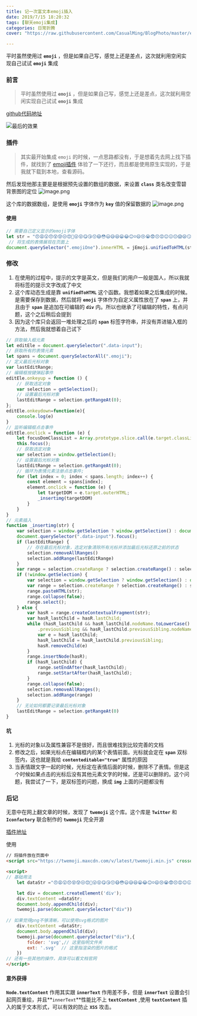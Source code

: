 ```yaml
---
title: 记一次富文本emoji插入
date: 2019/7/15 18:20:32 
tags: [聊天emoji集成]
categories: 日常折腾
cover: "https://raw.githubusercontent.com/CasualMing/BlogPhoto/master/emoji.jpeg"

---
```


平时虽然使用过 **`emoji`** ，但是如果自己写，感觉上还是差点，这次就利用空闲实现自己试试 **`emoji`** 集成
<!--more-->

### 前言

> 平时虽然使用过 **`emoji`** ，但是如果自己写，感觉上还是差点，这次就利用空闲实现自己试试 **`emoji`** 集成

[github代码地址](https://github.com/CasualMing/common-JS/blob/master/emojs.js/)

![最后的效果](https://raw.githubusercontent.com/CasualMing/common-JS/master/emojiGif.gif)


### 插件
> 其实最开始集成 `emoji` 的时候，一点思路都没有，于是想着先去网上找下插件，就找到了 [emoji插件](https://github.com/node-modules/emoji) 体验了一下还行，而且都是使用原生实现的，于是我就下载到本地，查看源码。

然后发现他那主要是是根据预先设置的数组的数据，来设置 **`class`** 类名改变雪碧背景图的定位
![image.png](https://raw.githubusercontent.com/CasualMing/common-JS/master/emoji-yu.png)

这个库的数据数组，是使用 **`emoji`** 字体作为 **`key`** 值的保留数据的
![image.png](https://raw.githubusercontent.com/CasualMing/common-JS/master/emoji_js.png)

#### 使用
```javascript
// 需要自己定义显示的emoji字体  
let str = "😠😩😲😞😵😰😒😍😤😜😝😋😘😚😷😳😃😅😆😁😂😊☺😄😢😭😨😣😡😌😖😔😱😪😏😓😥😫😉🐽👬👭🌲🌳🍋😎😀☀☁☔⛄⚡🌀🌁🌂🌃🌄🌅🌆🌇🌈❄⛅🌉🌊🌋🌌🌏🌑🌔🌓🌙🌕🌛🌟🌠🕐🕑🕒🕓🕔🕕🕖🕗🕘🕙🕚🕛⌚⌛⏰⏳♈♉♊♋♌♍♎♏♐♑♒♓⛎🍀🌷🌱🍁🌸🌹🍂🍃🌺🌻🌴🌵🌾🌽🍄🌰🌼🌿🍒🍌🍎🍊🍓🍉🍅🍆🍈🍍🍇🍑🍏👀👂👃👄👅💄💅💆💇💈👤👦👧👨👩👪👫👮👯👰👱👲👳👴👵👶👷👸👹👺👻👼👽👾👿💀💁💂💃🐌🐍🐎🐔🐗🐫🐘🐨🐒🐑🐙🐚🐛🐜🐝🐞🐠🐡🐢🐤🐥🐦🐣🐧🐩🐟🐬🐭🐯🐱🐳🐴🐵🐶🐷🐻🐹🐺🐮🐰🐸🐾🐲🐼😺😸😹😽😻😿😾😼🙀🙅🙆🙇🙈🙊🙉🙋🙌🙍🙎🙏🏠🏡🏢🏣🏥🏦🏧🏨🏩🏪🏫⛪⛲🏬🏯🏰🏭⚓🏮🗻🗼🗽🗾🗿👞👟👠👡👢👣👓👕👖👑👔👒👗👘👙👚👛👜👝💰💱💹💲💳💴💵💸🇨🇳🇩🇪🇪🇸🇫🇷🇬🇧🇮🇹🇯🇵🇰🇷🇷🇺🇺🇸🔥🔦🔧🔨🔩🔪🔫🔮🔯🔰🔱💉💊🅰🅱🆎🅾🎀🎁🎂🎄🎅🎌🎆🎈🎉🎍🎎🎓🎒🎏🎇🎐🎃🎊🎋🎑📟☎📞📱📲📝📠✉📨📩📪📫📮📰📢📣📡📤📥📦📧🔠🔡🔢🔣🔤✒💺💻✏📎💼💽💾💿📀✂📍📃📄📅📁📂📓📖📔📕📗📘📙📚📛📜📋📆📊📈📉📇📌📒📏📐📑🎽⚾⛳🎾⚽🎿🏀🏁🏂🏃🏄🏆🏈🏊🚃🚇Ⓜ🚄🚅🚗🚙🚌🚏🚢✈⛵🚉🚀🚤🚕🚚🚒🚑🚓⛽🅿🚥🚧🚨♨⛺🎠🎡🎢🎣🎤🎥🎦🎧🎨🎩🎪🎫🎬🎭🎮🀄🎯🎰🎱🎲🎳🎴🃏🎵🎶🎷🎸🎹🎺🎻🎼〽📷📹📺📻📼💋💌💍💎💏💐💑💒🔞©®™ℹ#⃣1⃣2⃣3⃣4⃣5⃣6⃣7⃣8⃣9⃣0⃣🔟📶📳📴🍔🍙🍰🍜🍞🍳🍦🍟🍡🍘🍚🍝🍛🍢🍣🍱🍲🍧🍖🍥🍠🍕🍗🍨🍩🍪🍫🍬🍭🍮🍯🍤🍴☕🍸🍺🍵🍶🍷🍻🍹↗↘↖↙⤴⤵↔↕⬆⬇➡⬅▶◀⏩⏪⏫⏬🔺🔻🔼🔽⭕❌❎❗⁉‼❓❔❕〰➰➿❤💓💔💕💖💗💘💙💚💛💜💝💞💟♥♠♦♣🚬🚭♿🚩⚠⛔♻🚲🚶🚹🚺🛀🚻🚽🚾🚼🚪🚫✔🆑🆒🆓🆔🆕🆖🆗🆘🆙🆚🈁🈂🈲🈳🈴🈵🈶🈚🈷🈸🈹🈯🈺㊙㊗🉐🉑➕➖✖➗💠💡💢💣💤💥💦💧💨💩💪💫💬✨✴✳⚪⚫🔴🔵🔲🔳⭐⬜⬛▫▪◽◾◻◼🔶🔷🔸🔹❇💮💯↩↪🔃🔊🔋🔌🔍🔎🔒🔓🔏🔐🔑🔔☑🔘🔖🔗🔙🔚🔛🔜🔝✅✊✋✌👊👍☝👆👇👈👉👋👏👌👎👐"
 // 将生成的表情展现在页面上
document.querySelector(".emojiOne").innerHTML = jEmoji.unifiedToHTML(str)
```

<a name="WXgXr"></a>
### 修改

1. 在使用的过程中，提示的文字是英文，但是我们的用户一般是国人，所以我就将标签的提示文字改成了中文
1. 这个库动态生成是靠 **`unifiedToHTML`** 这个函数。我想着如果之后集成的时候。是需要保存到数据，然后就将 **`emoji`** 字体作为自定义属性放在了 **`span`** 上，并且由于 **`span`** 是追加在可编辑的 **`div`** 内。所以也继承了可编辑的特性，有点问题，这个之后稍后会提到
1. 因为这个库只会返回一堆处理之后的 **`span`** 标签字符串，并没有弄进输入框的方法，然后我就想着自己试下

```javascript
// 获取输入框元素
let editEle = document.querySelector(".data-input");
// 获取所有的表情元素
let spans = document.querySelectorAll(".emoji");
// 定义最后光标对象
var lastEditRange;
// 编辑框按键弹起事件
editEle.onkeyup = function () {
    // 获取选定对象
    var selection = getSelection();
    // 设置最后光标对象
    lastEditRange = selection.getRangeAt(0);
};
editEle.onkeydown=function(e){
    console.log(e)
}
// 监听编辑框点击事件
editEle.onclick = function (e) {
    let focusDomClassList = Array.prototype.slice.call(e.target.classList);
    this.focus();
    // 获取选定对象
    var selection = window.getSelection();
    // 设置最后光标对象
    lastEditRange = selection.getRangeAt(0);
    // 循环为表情元素注册点击事件;
    for (let index = 0; index < spans.length; index++) {
        const element = spans[index];
        element.onclick = function (e) {
            let targetDOM = e.target.outerHTML;
            _insertimg(targetDOM)
        }
    }
}
// 元素插入
function _insertimg(str) {
    var selection = window.getSelection ? window.getSelection() : document.selection;
    document.querySelector(".data-input").focus();
    if (lastEditRange) {
        // 存在最后光标对象，选定对象清除所有光标并添加最后光标还原之前的状态
        selection.removeAllRanges()
        selection.addRange(lastEditRange)
    }
    var range = selection.createRange ? selection.createRange() : selection.getRangeAt(0);
    if (!window.getSelection) {
        var selection = window.getSelection ? window.getSelection() : document.selection;
        var range = selection.createRange ? selection.createRange() : selection.getRangeAt(0);
        range.pasteHTML(str);
        range.collapse(false);
        range.select();
    } else {
        var hasR = range.createContextualFragment(str);
        var hasR_lastChild = hasR.lastChild;
        while (hasR_lastChild && hasR_lastChild.nodeName.toLowerCase() == "br" && hasR_lastChild
            .previousSibling && hasR_lastChild.previousSibling.nodeName.toLowerCase() == "br") {
            var e = hasR_lastChild;
            hasR_lastChild = hasR_lastChild.previousSibling;
            hasR.removeChild(e)
        }
        range.insertNode(hasR);
        if (hasR_lastChild) {
            range.setEndAfter(hasR_lastChild);
            range.setStartAfter(hasR_lastChild);
        }
        range.collapse(false);
        selection.removeAllRanges();
        selection.addRange(range)
    }
    // 无论如何都要记录最后光标对象
    lastEditRange = selection.getRangeAt(0)
}
```
<a name="rewet"></a>
#### 坑

1. 光标的对象以及属性兼容不是很好，而且很难找到比较完善的文档
1. 修改之后，如果光标点在编辑框内的某个表情前面。光标就会定在 **`span`** 双标签内，这也就是我给 **`contenteditable="true"`** 属性的原因
1. 当表情跟文字一起的时候，光标定在表情后面的时候，删除不了表情。但是这个时候如果点击的光标后没有其他元素文字的时候，还是可以删除的。这个问题，我尝试了一下，是双标签的问题，换成 **`img`** 上面的问题都没有

### 后记

无意中在网上翻文章的时候，发现了 **`twemoji`** 这个库。这个库是 **`Twitter`** 和 **`Iconfactory`** 联合制作的 **`twemoji`** 完全开源

[插件地址](https://github.com/twitter/twemoji)

使用

```html
// 将插件放在页面中
<script src="https://twemoji.maxcdn.com/v/latest/twemoji.min.js" crossorigin="anonymous"></script>

<script>
// 基础用法
 	let dataStr ="😠😩😲😞😵😰😒😍😤😜😝😋😘😚😷😳😃😅😆😁😂😊☺😄😢😭😨😣😡😌😖😔😱😪😏😓😥😫😉🐽👬👭🌲🌳🍋😎😀☀☁☔⛄⚡🌀🌁🌂🌃🌄🌅🌆🌇🌈❄⛅🌉🌊🌋🌌🌏🌑🌔🌓🌙🌕🌛🌟🌠🕐🕑🕒🕓🕔🕕🕖🕗🕘🕙🕚🕛⌚⌛⏰⏳♈♉♊♋♌♍♎♏♐♑♒♓⛎🍀🌷🌱🍁🌸🌹🍂🍃🌺🌻🌴🌵🌾🌽🍄🌰🌼🌿🍒🍌🍎🍊🍓🍉🍅🍆🍈🍍🍇🍑🍏👀👂👃👄👅💄💅💆💇💈👤👦👧👨👩👪👫👮👯👰👱👲👳👴👵👶👷👸👹👺👻👼👽👾👿💀💁💂💃🐌🐍🐎🐔🐗🐫🐘🐨🐒🐑🐙🐚🐛🐜🐝🐞🐠🐡🐢🐤🐥🐦🐣🐧🐩🐟🐬🐭🐯🐱🐳🐴🐵🐶🐷🐻🐹🐺🐮🐰🐸🐾🐲🐼😺😸😹😽😻😿😾😼🙀🙅🙆🙇🙈🙊🙉🙋🙌🙍🙎🙏🏠🏡🏢🏣🏥🏦🏧🏨🏩🏪🏫⛪⛲🏬🏯🏰🏭⚓🏮🗻🗼🗽🗾🗿👞👟👠👡👢👣👓👕👖👑👔👒👗👘👙👚👛👜👝💰💱💹💲💳💴💵💸🇨🇳🇩🇪🇪🇸🇫🇷🇬🇧🇮🇹🇯🇵🇰🇷🇷🇺🇺🇸🔥🔦🔧🔨🔩🔪🔫🔮🔯🔰🔱💉💊🅰🅱🆎🅾🎀🎁🎂🎄🎅🎌🎆🎈🎉🎍🎎🎓🎒🎏🎇🎐🎃🎊🎋🎑📟☎📞📱📲📝📠✉📨📩📪📫📮📰📢📣📡📤📥📦📧🔠🔡🔢🔣🔤✒💺💻✏📎💼💽💾💿📀✂📍📃📄📅📁📂📓📖📔📕📗📘📙📚📛📜📋📆📊📈📉📇📌📒📏📐📑🎽⚾⛳🎾⚽🎿🏀🏁🏂🏃🏄🏆🏈🏊🚃🚇Ⓜ🚄🚅🚗🚙🚌🚏🚢✈⛵🚉🚀🚤🚕🚚🚒🚑🚓⛽🅿🚥🚧🚨♨⛺🎠🎡🎢🎣🎤🎥🎦🎧🎨🎩🎪🎫🎬🎭🎮🀄🎯🎰🎱🎲🎳🎴🃏🎵🎶🎷🎸🎹🎺🎻🎼〽📷📹📺📻📼💋💌💍💎💏💐💑💒🔞©®™ℹ#⃣1⃣2⃣3⃣4⃣5⃣6⃣7⃣8⃣9⃣0⃣🔟📶📳📴🍔🍙🍰🍜🍞🍳🍦🍟🍡🍘🍚🍝🍛🍢🍣🍱🍲🍧🍖🍥🍠🍕🍗🍨🍩🍪🍫🍬🍭🍮🍯🍤🍴☕🍸🍺🍵🍶🍷🍻🍹↗↘↖↙⤴⤵↔↕⬆⬇➡⬅▶◀⏩⏪⏫⏬🔺🔻🔼🔽⭕❌❎❗⁉‼❓❔❕〰➰➿❤💓💔💕💖💗💘💙💚💛💜💝💞💟♥♠♦♣🚬🚭♿🚩⚠⛔♻🚲🚶🚹🚺🛀🚻🚽🚾🚼🚪🚫✔🆑🆒🆓🆔🆕🆖🆗🆘🆙🆚🈁🈂🈲🈳🈴🈵🈶🈚🈷🈸🈹🈯🈺㊙㊗🉐🉑➕➖✖➗💠💡💢💣💤💥💦💧💨💩💪💫💬✨✴✳⚪⚫🔴🔵🔲🔳⭐⬜⬛▫▪◽◾◻◼🔶🔷🔸🔹❇💮💯↩↪🔃🔊🔋🔌🔍🔎🔒🔓🔏🔐🔑🔔☑🔘🔖🔗🔙🔚🔛🔜🔝✅✊✋✌👊👍☝👆👇👈👉👋👏👌👎👐";

 	let div = document.createElement('div');
    div.textContent =dataStr;
    document.body.appendChild(div);
	twemoji.parse(document.querySelector("div"))
	
// 如果觉得png不够清晰，可以使用svg格式的图片
 	div.textContent =dataStr;
	document.body.appendChild(div);
	twemoji.parse(document.querySelector("div"),{
		folder: 'svg',// 这里指明文件夹
        ext: '.svg'  // 这里指渲染的图片的格式
	})
// 还有一些其他的操作，具体可以看文档官网
</script>
```

#### 意外获得

**`Node.textContent`** 作用其实跟 **`innerText`** 作用差不多，但是 **`innerText`** 设置会引起网页重绘，并且**`innerText`**性能比不上 **`textContent`** ,使用 **`textContent`** 插入的属于文本形式，可以有效的防止 **`XSS`** 攻击。
